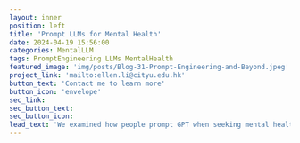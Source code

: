 ```yaml
---
layout: inner
position: left
title: 'Prompt LLMs for Mental Health'
date: 2024-04-19 15:56:00
categories: MentalLLM
tags: PromptEngineering LLMs MentalHealth
featured_image: 'img/posts/Blog-31-Prompt-Engineering-and-Beyond.jpeg'
project_link: 'mailto:ellen.li@cityu.edu.hk'
button_text: 'Contact me to learn more'
button_icon: 'envelope'
sec_link:
sec_button_text:
sec_button_icon:
lead_text: 'We examined how people prompt GPT when seeking mental health support. [Image source](https://www.medtextpert.com/prompt-engineering-and-beyond/)'
---
```

